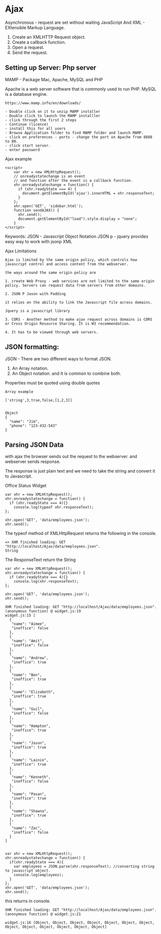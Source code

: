 # Ajax

Asynchronous - request are set without waiting
JavaScript
And
XML - EXtensible Markup Language.


1. Create an XMLHTTP Request object.
2. Create a callback function.
3. Open a request.
4. Send the request.

Setting up Server: Php server
-----------------------------

MAMP - Package
Mac, Apache, MySQL and PHP

Apache is a web server software that is commonly used to run PHP.
MySQL is a database engine.

```
https://www.mamp.info/en/downloads/

- Double click on it to unzip MAMP installer
- Double click to launch the MAMP installler
- click through the first 2 steps
- Continue (licence)
- install this for all users
- Browse Application folder to find MAMP folder and launch MAMP.
- click on preferences - ports - change the port on Apache from 8888 to 80.
- click start server.
- enter password

```

Ajax example

```
<script>
    var xhr = new XMLHttpRequest();
    // onreadystatechange is an event
    // and function after the event is a callback function.
    xhr.onreadystatechange = function() {
      if (xhr.readyState === 4) {
        document.getElementById('ajax').innerHTML = xhr.responseText;
      }
    };
    xhr.open('GET', 'sidebar.html');
    function sendAJAX() {
      xhr.send();
      document.getElementById("load").style.display = "none";
    }
</script>
```

Keywords:
JSON - Javascript Object Notation
JSON p -
jquery provides easy way to work with jsonp
XML

Ajax Limitations

```
Ajax is limited by the same origin policy, which controls how javascript control and access content from the webserver.

the ways around the same origin policy are

1. create Web Proxy - web services are not limited to the same origin policy. Servers can request data from servers from other domains.

2. JSON P Jason with Padding

it relies on the ability to link the Javascript file across domains.

Jquery is a javascript library

3. CORS - Another method to make ajax request across domains is CORS or Cross Origin Resource Sharing. It is W3 recommendation.

4. It has to be viewed through web servers.

```

JSON formatting:
----------------

JSON - There are two different ways to format JSON.
1. An Array notation.
2. An Object notation.
and It is common to combine both.

Properties must be quoted using double quotes

```
Array example

['string',3,true,false,[1,2,3]]


Object
{
  "name": "Jim",
  "phone": "123-432-543"
}

```

Parsing JSON Data
-------------------

with ajax the browser sends out the request to the webserver. and webserver sends response.

The response is just plain text and we need to take the string and convert it to Javascript.

Office Status Widget


```
var xhr = new XMLHttpRequest();
xhr.onreadystatechange = function() {
  if (xhr.readyState === 4){}
    console.log(typeof xhr.responseText);
};

xhr.open('GET', 'data/employees.json');
xhr.send();
```

The typeof method of XMLHttpRequest returns the following in the console.
```
=> XHR finished loading: GET "http://localhost/Ajax/data/employees.json".
String
```

The ResponseText return the String

```
var xhr = new XMLHttpRequest();
xhr.onreadystatechange = function() {
  if (xhr.readyState === 4){}
    console.log(xhr.responseText);
};

xhr.open('GET', 'data/employees.json');
xhr.send();

```

```
XHR finished loading: GET "http://localhost/Ajax/data/employees.json".(anonymous function) @ widget.js:19
widget.js:15 [
  {
   "name": "Aimee",
   "inoffice": false
  },
  {
   "name": "Amit",
   "inoffice": false
  },
  {
   "name": "Andrew",
   "inoffice": true
  },
  {
   "name": "Ben",
   "inoffice": true
  },
  {
   "name": "Elizabeth",
   "inoffice": true
  },
  {
   "name": "Guil",
   "inoffice": false
  },
  {
   "name": "Hampton",
   "inoffice": true
  },
  {
   "name": "Jason",
   "inoffice": true
  },
  {
   "name": "Lainie",
   "inoffice": true
  },
  {
   "name": "Kenneth",
   "inoffice": false
  },
  {
   "name": "Pasan",
   "inoffice": true
  },
  {
   "name": "Shawna",
   "inoffice": true
  },
  {
   "name": "Zac",
   "inoffice": false
  }
]


```


```
var xhr = new XMLHttpRequest();
xhr.onreadystatechange = function() {
  if(xhr.readyState === 4){
    var employees = JSON.parse(xhr.responseText); //converting string to javascript object.
    console.log(employees);
  }
};
xhr.open('GET', 'data/employees.json');
xhr.send();

```

this returns in console.
```
XHR finished loading: GET "http://localhost/Ajax/data/employees.json".(anonymous function) @ widget.js:21

widget.js:16 [Object, Object, Object, Object, Object, Object, Object, Object, Object, Object, Object, Object, Object]

```









